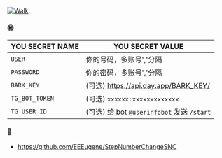 [![Walk](https://github.com/mybdye/Let-the-code-walk-for-me/actions/workflows/main.yml/badge.svg)](https://github.com/mybdye/Let-the-code-walk-for-me/actions/workflows/main.yml)

#### ㊙️

|YOU SECRET NAME|YOU SECRET VALUE|
|-----|--|
|`USER`|你的号码，多账号','分隔|
|`PASSWORD`|你的密码，多账号','分隔|
|`BARK_KEY`|(可选) https://api.day.app/BARK_KEY/|
|`TG_BOT_TOKEN`|(可选) `xxxxxx:xxxxxxxxxxxxx`|
|`TG_USER_ID`|(可选) 给 bot `@userinfobot` 发送 `/start`|
  
#### 📖
  * https://github.com/EEEugene/StepNumberChangeSNC
